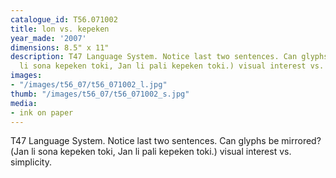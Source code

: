 ```yaml
---
catalogue_id: T56.071002
title: lon vs. kepeken
year_made: '2007'
dimensions: 8.5" x 11"
description: T47 Language System. Notice last two sentences. Can glyphs be mirrored?(Jan
  li sona kepeken toki, Jan li pali kepeken toki.) visual interest vs. simplicity.
images:
- "/images/t56_07/t56_071002_l.jpg"
thumb: "/images/t56_07/t56_071002_s.jpg"
media:
- ink on paper
---
```


T47 Language System. Notice last two sentences. Can glyphs be mirrored?(Jan li sona kepeken toki, Jan li pali kepeken toki.) visual interest vs. simplicity.
